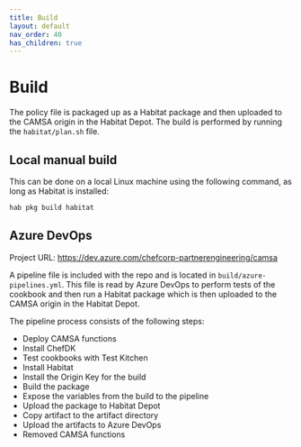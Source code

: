```yaml
---
title: Build
layout: default
nav_order: 40
has_children: true
---
```


# Build

The policy file is packaged up as a Habitat package and then uploaded to the CAMSA origin in the Habitat Depot. The build is performed by running the `habitat/plan.sh` file.

## Local manual build

This can be done on a local Linux machine using the following command, as long as Habitat is installed:

```bash
hab pkg build habitat
```

## Azure DevOps

Project URL: https://dev.azure.com/chefcorp-partnerengineering/camsa

A pipeline file is included with the repo and is located in `build/azure-pipelines.yml`. This file is read by Azure DevOps to perform tests of the cookbook and then run a Habitat package which is then uploaded to the CAMSA origin in the Habitat Depot.

The pipeline process consists of the following steps:

 - Deploy CAMSA functions
 - Install ChefDK
 - Test cookbooks with Test Kitchen
 - Install Habitat
 - Install the Origin Key for the build
 - Build the package
 - Expose the variables from the build to the pipeline
 - Upload the package to Habitat Depot
 - Copy artifact to the artifact directory
 - Upload the artifacts to Azure DevOps
 - Removed CAMSA functions
